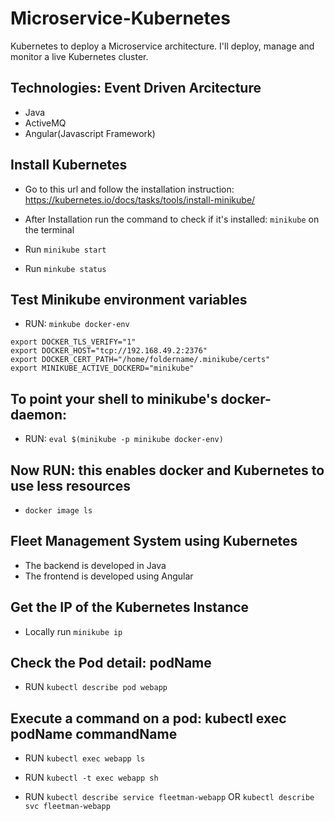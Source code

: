 # Microservice-Kubernetes
Kubernetes to deploy a Microservice architecture. I'll deploy, manage and monitor a live Kubernetes cluster.

## Technologies: Event Driven Arcitecture
- Java
- ActiveMQ
- Angular(Javascript Framework)

## Install Kubernetes
- Go to this url and follow the installation instruction: https://kubernetes.io/docs/tasks/tools/install-minikube/

- After Installation run the command to check if it's installed: `minikube` on the terminal
- Run `minikube start`
- Run `minkube status`

## Test Minikube environment variables
- RUN: `minkube docker-env`

```
export DOCKER_TLS_VERIFY="1"
export DOCKER_HOST="tcp://192.168.49.2:2376" 
export DOCKER_CERT_PATH="/home/foldername/.minikube/certs"
export MINIKUBE_ACTIVE_DOCKERD="minikube"
```

## To point your shell to minikube's docker-daemon:
- RUN: `eval $(minikube -p minikube docker-env)`

## Now RUN: this enables docker and Kubernetes to use less resources
- `docker image ls`




## Fleet Management System using Kubernetes
- The backend is developed in Java
- The frontend is developed using Angular


## Get the IP of the Kubernetes Instance
- Locally run `minikube ip`

## Check the Pod detail: podName
- RUN `kubectl describe pod webapp`

## Execute a command on a pod: kubectl exec podName commandName
- RUN `kubectl exec webapp ls`

- RUN `kubectl -t exec webapp sh` 

- RUN `kubectl describe service fleetman-webapp` OR `kubectl describe svc fleetman-webapp`